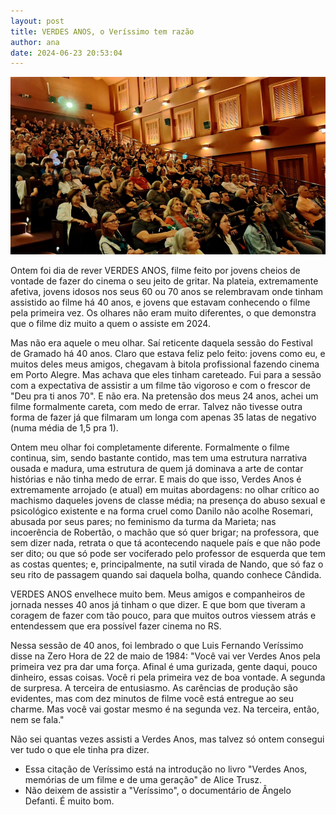 ```yaml
---
layout: post
title: VERDES ANOS, o Veríssimo tem razão
author: ana
date: 2024-06-23 20:53:04
---
```

![](/uploads/va-capitolio-2024.jpg)

Ontem foi dia de rever VERDES ANOS, filme feito por jovens cheios de vontade de fazer do cinema o seu jeito de gritar. Na plateia, extremamente afetiva, jovens idosos nos seus 60 ou 70 anos se relembravam onde tinham assistido ao filme há 40 anos, e jovens que estavam conhecendo o filme pela primeira vez. Os olhares não eram muito diferentes, o que demonstra que o filme diz muito a quem o assiste em 2024.

Mas não era aquele o meu olhar. Saí reticente daquela sessão do Festival de Gramado há 40 anos. Claro que estava feliz pelo feito: jovens como eu, e muitos deles meus amigos, chegavam à bitola profissional fazendo cinema em Porto Alegre. Mas achava que eles tinham careteado. Fui para a sessão com a expectativa de assistir a um filme tão vigoroso e com o frescor de "Deu pra ti anos 70". E não era. Na pretensão dos meus 24 anos, achei um filme formalmente careta, com medo de errar. Talvez não tivesse outra forma de fazer já que filmaram um longa com apenas 35 latas de negativo (numa média de 1,5 pra 1).

Ontem meu olhar foi completamente diferente. Formalmente o filme continua, sim, sendo bastante contido, mas tem uma estrutura narrativa ousada e madura, uma estrutura de quem já dominava a arte de contar histórias e não tinha medo de errar. E mais do que isso, Verdes Anos é extremamente arrojado (e atual) em muitas abordagens: no olhar crítico ao machismo daqueles jovens de classe média; na presença do abuso sexual e psicológico existente e na forma cruel como Danilo não acolhe Rosemari, abusada por seus pares; no feminismo da turma da Marieta; nas incoerência de Robertão, o machão que só quer brigar; na professora, que sem dizer nada, retrata o que tá acontecendo naquele país e que não pode ser dito; ou que só pode ser vociferado pelo professor de esquerda que tem as costas quentes; e, principalmente, na sutil virada de Nando, que só faz o seu rito de passagem quando sai daquela bolha, quando conhece Cândida.

VERDES ANOS envelhece muito bem. Meus amigos e companheiros de jornada nesses 40 anos já tinham o que dizer. E que bom que tiveram a coragem de fazer com tão pouco, para que muitos outros viessem atrás e entendessem que era possível fazer cinema no RS.

Nessa sessão de 40 anos, foi lembrado o que Luis Fernando Veríssimo disse na Zero Hora de 22 de maio de 1984: "Você vai ver Verdes Anos pela primeira vez pra dar uma força. Afinal é uma gurizada, gente daqui, pouco dinheiro, essas coisas. Você ri pela primeira vez de boa vontade. A segunda de surpresa. A terceira de entusiasmo. As carências de produção são evidentes, mas com dez minutos de filme você está entregue ao seu charme. Mas você vai gostar mesmo é na segunda vez. Na terceira, então, nem se fala."

Não sei quantas vezes assisti a Verdes Anos, mas talvez só ontem consegui ver tudo o que ele tinha pra dizer.

* Essa citação de Veríssimo está na introdução no livro "Verdes Anos, memórias de um filme e de uma geração" de Alice Trusz.
* Não deixem de assistir a "Veríssimo", o documentário de Ângelo Defanti. É muito bom.